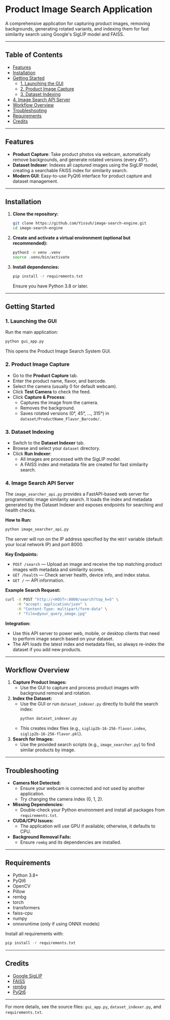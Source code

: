 # Product Image Search Application

A comprehensive application for capturing product images, removing backgrounds, generating rotated variants, and indexing them for fast similarity search using Google's SigLIP model and FAISS.

---

## Table of Contents
- [Features](#features)
- [Installation](#installation)
- [Getting Started](#getting-started)
  - [1. Launching the GUI](#1-launching-the-gui)
  - [2. Product Image Capture](#2-product-image-capture)
  - [3. Dataset Indexing](#3-dataset-indexing)
- [4. Image Search API Server](#4-image-search-api-server)
- [Workflow Overview](#workflow-overview)
- [Troubleshooting](#troubleshooting)
- [Requirements](#requirements)
- [Credits](#credits)

---

## Features
- **Product Capture**: Take product photos via webcam, automatically remove backgrounds, and generate rotated versions (every 45°).
- **Dataset Indexer**: Indexes all captured images using the SigLIP model, creating a searchable FAISS index for similarity search.
- **Modern GUI**: Easy-to-use PyQt6 interface for product capture and dataset management.

---

## Installation

1. **Clone the repository:**
   ```bash
   git clone https://github.com/Yissuh/image-search-engine.git
   cd image-search-engine
   ```

2. **Create and activate a virtual environment (optional but recommended):**
   ```bash
   python3 -m venv .venv
   source .venv/bin/activate
   ```

3. **Install dependencies:**
   ```bash
   pip install -r requirements.txt
   ```
   Ensure you have Python 3.8 or later.

---

## Getting Started

### 1. Launching the GUI
Run the main application:
```bash
python gui_app.py
```
This opens the Product Image Search System GUI.

### 2. Product Image Capture
- Go to the **Product Capture** tab.
- Enter the product name, flavor, and barcode.
- Select the camera (usually 0 for default webcam).
- Click **Test Camera** to check the feed.
- Click **Capture & Process**:
  - Captures the image from the camera.
  - Removes the background.
  - Saves rotated versions (0°, 45°, ..., 315°) in `dataset/ProductName_Flavor_Barcode/`.

### 3. Dataset Indexing
- Switch to the **Dataset Indexer** tab.
- Browse and select your `dataset` directory.
- Click **Run Indexer**:
  - All images are processed with the SigLIP model.
  - A FAISS index and metadata file are created for fast similarity search.

### 4. Image Search API Server

The `image_searcher_api.py` provides a FastAPI-based web server for programmatic image similarity search. It loads the index and metadata generated by the Dataset Indexer and exposes endpoints for searching and health checks.

**How to Run:**
```bash
python image_searcher_api.py
```
The server will run on the IP address specified by the `HOST` variable (default: your local network IP) and port 8000.

**Key Endpoints:**
- `POST /search` — Upload an image and receive the top matching product images with metadata and similarity scores.
- `GET /health` — Check server health, device info, and index status.
- `GET /` — API information.

**Example Search Request:**
```bash
curl -X POST "http://<HOST>:8000/search?top_k=5" \
     -H "accept: application/json" \
     -H "Content-Type: multipart/form-data" \
     -F "file=@your_query_image.jpg"
```

**Integration:**
- Use this API server to power web, mobile, or desktop clients that need to perform image search based on your dataset.
- The API loads the latest index and metadata files, so always re-index the dataset if you add new products.

---

## Workflow Overview
1. **Capture Product Images:**
   - Use the GUI to capture and process product images with background removal and rotation.
2. **Index the Dataset:**
   - Use the GUI or run `dataset_indexer.py` directly to build the search index:
     ```bash
     python dataset_indexer.py
     ```
   - This creates index files (e.g., `siglip2b-16-256-flavor.index`, `siglip2b-16-256-flavor.pkl`).
3. **Search for Images:**
   - Use the provided search scripts (e.g., `image_searcher.py`) to find similar products by image.

---

## Troubleshooting
- **Camera Not Detected:**
  - Ensure your webcam is connected and not used by another application.
  - Try changing the camera index (0, 1, 2).
- **Missing Dependencies:**
  - Double-check your Python environment and install all packages from `requirements.txt`.
- **CUDA/CPU Issues:**
  - The application will use GPU if available; otherwise, it defaults to CPU.
- **Background Removal Fails:**
  - Ensure `rembg` and its dependencies are installed.

---

## Requirements
- Python 3.8+
- PyQt6
- OpenCV
- Pillow
- rembg
- torch
- transformers
- faiss-cpu
- numpy
- onnxruntime (only if using ONNX models)

Install all requirements with:
```bash
pip install -r requirements.txt
```

---

## Credits
- [Google SigLIP](https://huggingface.co/google/siglip2-base-patch16-256)
- [FAISS](https://github.com/facebookresearch/faiss)
- [rembg](https://github.com/danielgatis/rembg)
- [PyQt6](https://www.riverbankcomputing.com/software/pyqt/)

---

For more details, see the source files: `gui_app.py`, `dataset_indexer.py`, and `requirements.txt`.
